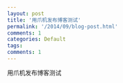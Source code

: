 ```yaml
---
layout: post
title: '用爪机发布博客测试'
permalink: '/2014/09/blog-post.html'
comments: 1
categories: Default
tags: 
comments: 1
---
```

<p dir="ltr">用爪机发布博客测试</p>
